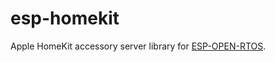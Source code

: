 # esp-homekit
Apple HomeKit accessory server library for
[ESP-OPEN-RTOS](https://github.com/SuperHouse/esp-open-rtos).
